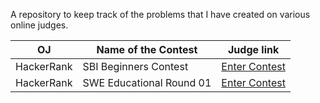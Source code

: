 A repository to keep track of the problems that I have created on various online judges.


| OJ | Name of the Contest  | Judge link |
| -- | -------- | ----------- |
| HackerRank | SBI Beginners Contest | [Enter Contest](www.hackerrank.com/sbi-beginners-contest) |
| HackerRank | SWE Educational Round 01 | [Enter Contest](www.hackerrank.com/swe-educational-round-01) |

